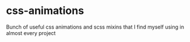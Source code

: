 css-animations
==============

Bunch of useful css animations and scss mixins that I find myself using in almost every project
